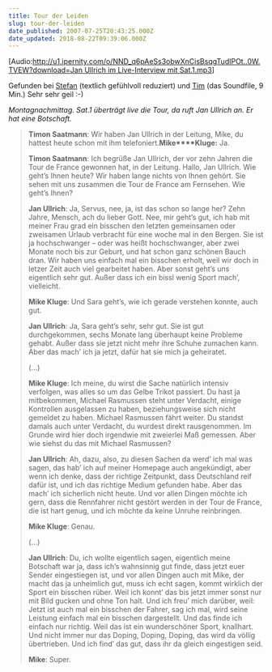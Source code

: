 ```yaml
---
title: Tour der Leiden
slug: tour-der-leiden
date_published: 2007-07-25T20:43:25.000Z
date_updated: 2018-08-22T09:39:06.000Z
---
```


[Audio:[http://u1.ipernity.com/o/NND_q6pAeSs3obwXnCisBsqgTudIPOt..0W.TVEW?download=Jan Ullrich im Live-Interview mit Sat.1.mp3](http://u1.ipernity.com/o/NND_q6pAeSs3obwXnCisBsqgTudIPOt..0W.TVEW?download=Jan%20Ullrich%20im%20Live-Interview%20mit%20Sat.1.mp3)]

Gefunden bei [Stefan](http://www.stefan-niggemeier.de/blog/sat1-ist-reif-fuer-jan-ullrich/) (textlich gefühlvoll reduziert) und [Tim](http://www.ipernity.com/doc/14651/428611?from=428611) (das Soundfile, 9 Min.) Sehr sehr geil :-)

*Montagnachmittag. Sat.1 überträgt live die Tour, da ruft Jan Ullrich an. Er hat eine Botschaft.*

> **Timon Saatmann**: Wir haben Jan Ullrich in der Leitung, Mike, du hattest heute schon mit ihm telefoniert.**Mike****Kluge:** Ja.
> 
> **Timon Saatmann**: Ich begrüße Jan Ullrich, der vor zehn Jahren die Tour de France gewonnen hat, in der Leitung. Hallo, Jan Ullrich. Wie geht’s Ihnen heute? Wir haben lange nichts von Ihnen gehört. Sie sehen mit uns zusammen die Tour de France am Fernsehen. Wie geht’s Ihnen?
> 
> **Jan Ullrich**: Ja, Servus, nee, ja, ist das schon so lange her? Zehn Jahre, Mensch, ach du lieber Gott. Nee, mir geht’s gut, ich hab mit meiner Frau grad ein bisschen den letzten gemeinsamen oder zweisamen Urlaub verbracht für eine woche mal in den Bergen. Sie ist ja hochschwanger – oder was heißt hochschwanger, aber zwei Monate noch bis zur Geburt, und hat schon ganz schönen Bauch dran. Wir haben uns einfach mal ein bisschen erholt, weil wir doch in letzer Zeit auch viel gearbeitet haben. Aber sonst geht’s uns eigentlich sehr gut. Außer dass ich ein bissl wenig Sport mach’, vielleicht.
> 
> **Mike Kluge**: Und Sara geht’s, wie ich gerade verstehen konnte, auch gut.
> 
> **Jan Ullrich**: Ja, Sara geht’s sehr, sehr gut. Sie ist gut durchgekommen, sechs Monate lang überhaupt keine Probleme gehabt. Außer dass sie jetzt nicht mehr ihre Schuhe zumachen kann. Aber das mach’ ich ja jetzt, dafür hat sie mich ja geheiratet.
> 
> (…)
> 
> **Mike Kluge**: Ich meine, du wirst die Sache natürlich intensiv verfolgen, was alles so um das Gelbe Trikot passiert. Du hast ja mitbekommen, Michael Rasmussen steht unter Verdacht, einige Kontrollen ausgelassen zu haben, beziehungsweise sich nicht gemeldet zu haben. Michael Rasmussen fährt weiter. Du standst damals auch unter Verdacht, du wurdest direkt rausgenommen. Im Grunde wird hier doch irgendwie mit zweierlei Maß gemessen. Aber wie siehst du das mit Michael Rasmussen?
> 
> **Jan Ullrich**: Ah, dazu, also, zu diesen Sachen da werd’ ich mal was sagen, das hab’ ich auf meiner Homepage auch angekündigt, aber wenn ich denke, dass der richtige Zeitpunkt, dass Deutschland reif dafür ist, und ich das richtige Medium gefunden habe. Aber das mach’ ich sicherlich nicht heute. Und vor allen Dingen möchte ich gern, dass die Rennfahrer nicht gestört werden in der Tour de France, die ist hart genug, und ich möchte da keine Unruhe reinbringen.
> 
> **Mike Kluge**: Genau.
> 
> (…)
> 
> **Jan Ullrich**: Du, ich wollte eigentlich sagen, eigentlich meine Botschaft war ja, dass ich’s wahnsinnig gut finde, dass jetzt euer Sender eingestiegen ist, und vor allen Dingen auch mit Mike, der macht das ja unheimlich gut, muss ich echt sagen, kommt wirklich der Sport ein bisschen rüber. Weil ich konnt’ das bis jetzt immer sonst nur mit Bild gucken und ohne Ton halt. Und ich freu’ mich darüber, weil: Jetzt ist auch mal ein bisschen der Fahrer, sag ich mal, wird seine Leistung einfach mal ein bisschen dargestellt. Und das finde ich einfach nur richtig. Weil das ist ein wunderschöner Sport, knallhart. Und nicht immer nur das Doping, Doping, Doping, das wird da völlig übertrieben. Und ich find’ das gut, dass ihr da gleich eingestigen seid.
> 
> **Mike**: Super.
